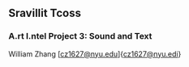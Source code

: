 ## Sravillit Tcoss
### A.rt I.ntel Project 3: Sound and Text

William Zhang [cz1627@nyu.edu]{cz1627@nyu.edi}

